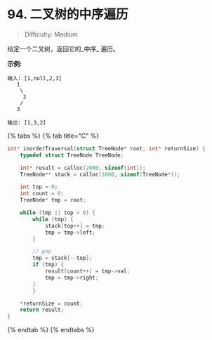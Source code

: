 # 94. 二叉树的中序遍历

> Difficulty: Medium

 给定一个二叉树，返回它的_中序_ 遍历。

 **示例:**

```text
输入: [1,null,2,3]
   1
    \
     2
    /
   3

输出: [1,3,2]
```

{% tabs %}
{% tab title="C" %}
```c
int* inorderTraversal(struct TreeNode* root, int* returnSize) {
    typedef struct TreeNode TreeNode;

    int* result = calloc(2000, sizeof(int));
    TreeNode** stack = calloc(2000, sizeof(TreeNode*));

    int top = 0;
    int count = 0;
    TreeNode* tmp = root;

    while (tmp || top > 0) {
        while (tmp) {
            stack[top++] = tmp;
            tmp = tmp->left;
        }

        // pop
        tmp = stack[--top];
        if (tmp) {
            result[count++] = tmp->val;
            tmp = tmp->right;
        }
        }

    *returnSize = count;
    return result;
}
```
{% endtab %}
{% endtabs %}

